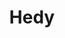 ---
codehost: https://github.com/https://github.com/Felienne/hedy
logohandle: hedycode
sort: hedy
title: Hedy
website: https://www.hedycode.com/
---